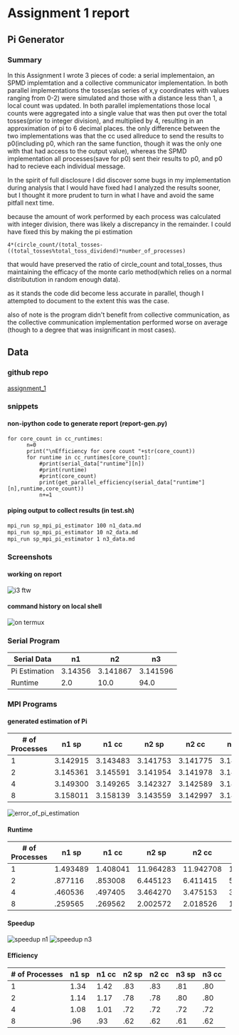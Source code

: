 # Assignment 1 report

## Pi Generator
### Summary
In this Assignment I wrote 3 pieces of code: a serial implementaion, an SPMD implemtation and a collective communicator implementation. In both parallel implementations the tosses(as series of x,y coordinates with values ranging from 0-2) were simulated and those with a distance less than 1, a local count was updated. In both parallel implementations those local counts were aggregated into a single value that was then put over the total tosses(prior to integer division), and multiplied by 4, resulting in an approximation of pi to 6 decimal places. the only difference between the two implementations was that the cc used allreduce to send the results to p0(including p0, which ran the same function, though it was the only one with that had access to the output value), whereas the SPMD implementation all processes(save for p0) sent their results to p0, and p0 had to recieve each individual message. 

In the spirit of full disclosure I did discover some bugs in my implementation during analysis that I would have fixed had I analyzed the results sooner, but I thought it more prudent to turn in what I have and avoid the same pitfall next time.

because the amount of work performed by each process was calculated with integer division, there was likely a discrepancy in the remainder. I could have fixed this by making the pi estimation 
```
4*(circle_count/(total_tosses-((total_tosses%total_toss_dividend)*number_of_processes)
```

that would have preserved the ratio of circle_count and total_tosses, thus maintaining the efficacy of the monte carlo method(which relies on a normal distributution in random enough data).

as it stands the code did become less accurate in parallel, though I attempted to document to the extent this was the case. 

also of note is the program didn't benefit from collective communication, as the collective communication implementation performed worse on average (though to a degree that was insignificant in most cases). 

## Data
### github repo
[assignment_1](https://github.com/skewballfox/Classes/tree/master/parallel_processing/assignment_1)
### snippets
#### non-ipython code to generate report (report-gen.py)
```
for core_count in cc_runtimes:
      n=0
      print("\nEfficiency for core count "+str(core_count))
      for runtime in cc_runtimes[core_count]:
          #print(serial_data["runtime"][n])
          #print(runtime)
          #print(core_count)
          print(get_parallel_efficiency(serial_data["runtime"][n],runtime,core_count))
          n+=1
```
#### piping output to collect results (in test.sh)
```bash
mpi_run sp_mpi_pi_estimator 100 n1_data.md
mpi_run sp_mpi_pi_estimator 10 n2_data.md
mpi_run sp_mpi_pi_estimator 1 n3_data.md
```

### Screenshots

#### working on report

![i3 ftw](/home/daedalus/Workspace/Classes/parallel_processing/assignment_1/Report/Screenshot_20200310_114327.png "screenshot1")

#### command history on local shell

![on termux](/home/daedalus/Workspace/Classes/parallel_processing/assignment_1/Report/Screenshot_20200310_114327.png "screenshot2")

### Serial Program
| Serial Data   | n1      | n2       | n3       |
|---------------|---------|----------|----------|
| Pi Estimation | 3.14356 | 3.141867 | 3.141596 |
| Runtime       | 2.0     | 10.0     | 94.0     |
### MPI Programs

#### generated estimation of Pi
| # of Processes | n1 sp    | n1 cc    | n2 sp    | n2 cc    | n3 sp    | n3 cc    |
|----------------|----------|----------|----------|----------|----------|----------|
| 1              | 3.142915 | 3.143483 | 3.141753 | 3.141775 | 3.141659 | 3.141614 |
| 2              | 3.145361 | 3.145591 | 3.141954 | 3.141978 | 3.141674 | 3.141630 |
| 4              | 3.149300 | 3.149265 | 3.142327 | 3.142589 | 3.141668 | 3.141725 |
| 8              | 3.158011 | 3.158139 | 3.143559 | 3.142997 | 3.141653 | 3.141917 |

![error_of_pi_estimation](/home/daedalus/Workspace/Classes/parallel_processing/assignment_1/Report/error_of_pi_estimation.png)
#### Runtime
| # of Processes | n1 sp    | n1 cc    | n2 sp     | n2 cc     | n3 sp      | n3 cc      |
|----------------|----------|----------|-----------|-----------|------------|------------|
| 1              | 1.493489 | 1.408041 | 11.964283 | 11.942708 | 116.282075 | 117.013246 |
| 2              | .877116  | .853008  | 6.445123  | 6.411415  | 58.521897  | 58.915367  |
| 4              | .460536  | .497405  | 3.464270  | 3.475153  | 32.528385  | 32.595666  |
| 8              | .259565  | .269562  | 2.002572  | 2.018526  | 18.980342  | 18.986749  |

#### Speedup
![speedup n1](/home/daedalus/Workspace/Classes/parallel_processing/assignment_1/Report/speedup_n1.png "speedup n1")
![speedup n3](/home/daedalus/Workspace/Classes/parallel_processing/assignment_1/Report/speedup_n3.png "speedup n3")

#### Efficiency
| # of Processes | n1 sp | n1 cc | n2 sp | n2 cc | n3 sp | n3 cc |
|----------------|-------|-------|-------|-------|-------|-------|
| 1              | 1.34  | 1.42  | .83   | .83   | .81   | .80   |
| 2              | 1.14  | 1.17  | .78   | .78   | .80   | .80   |
| 4              | 1.08  | 1.01  | .72   | .72   | .72   | .72   |
| 8              | .96   | .93   | .62   | .62   | .61   | .62   |
